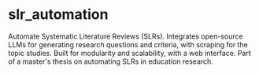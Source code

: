 # slr_automation
Automate Systematic Literature Reviews (SLRs). Integrates open-source LLMs for generating research questions and criteria, with scraping for the topic studies. Built for modularity and scalability, with a web interface.  Part of a master's thesis on automating SLRs in education research.
